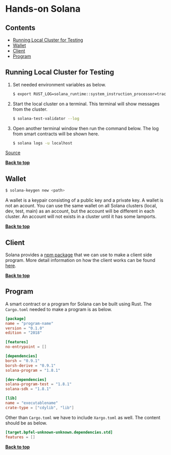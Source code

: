 # Hands-on Solana

## Contents

- [Running Local Cluster for Testing](#running-local-cluster-for-testing)
- [Wallet](#wallet)
- [Client](#client)
- [Program](#program)

## Running Local Cluster for Testing

1. Set needed environment variables as below.

   ```bash
   $ export RUST_LOG=solana_runtime::system_instruction_processor=trace,solana_runtime::message_processor=info,solana_bpf_loader=debug,solana_rbpf=debug
   ```

2. Start the local cluster on a terminal. This terminal will show messages from the cluster.

   ```bash
   $ solana-test-validator --log
   ```

3. Open another terminal window then run the command below. The log from smart contracts will be shown here.

   ```bash
   $ solana logs -u localhost
   ```

[Source](https://docs.solana.com/developing/on-chain-programs/debugging)

[**Back to top**](#contents)

## Wallet

```bash
$ solana-keygen new <path>
```

A wallet is a keypair consisting of a public key and a private key. A wallet is not an acount. You can use the same wallet on all Solana clusters (local, dev, test, main) as an account, but the account will be different in each cluster. An account will not exists in a cluster until it has some lamports.

[**Back to top**](#contents)

## Client

Solana provides a [npm package](https://www.npmjs.com/package/@solana/web3.js) that we can use to make a client side program. More detail information on how the client works can be found [here](./client).

[**Back to top**](#contents)

## Program

A smart contract or a program for Solana can be built using Rust. The `Cargo.toml` needed to make a program is as below.

```toml
[package]
name = "program-name"
version = "0.1.0"
edition = "2018"

[features]
no-entrypoint = []

[dependencies]
borsh = "0.9.1"
borsh-derive = "0.9.1"
solana-program = "1.8.1"

[dev-dependencies]
solana-program-test = "1.8.1"
solana-sdk = "1.8.1"

[lib]
name = "executablename"
crate-type = ["cdylib", "lib"]
```

Other than `Cargo.toml` we have to include `Xargo.toml` as well. The content should be as below.

```toml
[target.bpfel-unknown-unknown.dependencies.std]
features = []
```

[**Back to top**](#contents)
